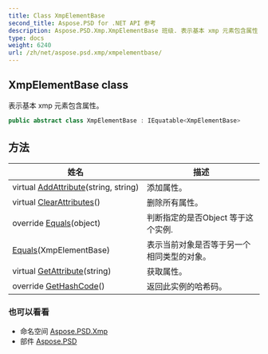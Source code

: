 ```yaml
---
title: Class XmpElementBase
second_title: Aspose.PSD for .NET API 参考
description: Aspose.PSD.Xmp.XmpElementBase 班级. 表示基本 xmp 元素包含属性
type: docs
weight: 6240
url: /zh/net/aspose.psd.xmp/xmpelementbase/
---
```

## XmpElementBase class

表示基本 xmp 元素包含属性。

```csharp
public abstract class XmpElementBase : IEquatable<XmpElementBase>
```

## 方法

| 姓名 | 描述 |
| --- | --- |
| virtual [AddAttribute](../../aspose.psd.xmp/xmpelementbase/addattribute/)(string, string) | 添加属性。 |
| virtual [ClearAttributes](../../aspose.psd.xmp/xmpelementbase/clearattributes/)() | 删除所有属性。 |
| override [Equals](../../aspose.psd.xmp/xmpelementbase/equals/#equals_1)(object) | 判断指定的是否Object 等于这个实例. |
| [Equals](../../aspose.psd.xmp/xmpelementbase/equals/#equals)(XmpElementBase) | 表示当前对象是否等于另一个相同类型的对象。 |
| virtual [GetAttribute](../../aspose.psd.xmp/xmpelementbase/getattribute/)(string) | 获取属性。 |
| override [GetHashCode](../../aspose.psd.xmp/xmpelementbase/gethashcode/)() | 返回此实例的哈希码。 |

### 也可以看看

* 命名空间 [Aspose.PSD.Xmp](../../aspose.psd.xmp/)
* 部件 [Aspose.PSD](../../)


